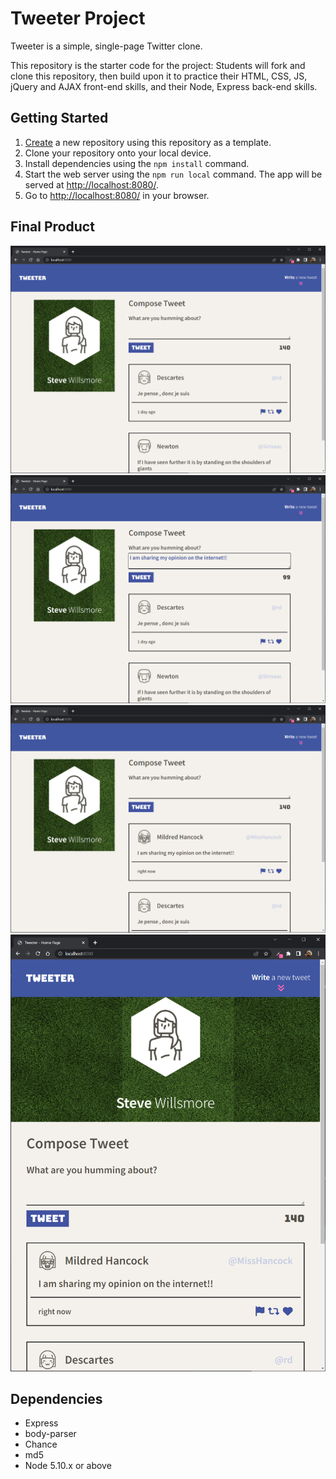 # Tweeter Project

Tweeter is a simple, single-page Twitter clone.

This repository is the starter code for the project: Students will fork and clone this repository, then build upon it to practice their HTML, CSS, JS, jQuery and AJAX front-end skills, and their Node, Express back-end skills.

## Getting Started

1. [Create](https://docs.github.com/en/repositories/creating-and-managing-repositories/creating-a-repository-from-a-template) a new repository using this repository as a template.
2. Clone your repository onto your local device.
3. Install dependencies using the `npm install` command.
3. Start the web server using the `npm run local` command. The app will be served at <http://localhost:8080/>.
4. Go to <http://localhost:8080/> in your browser.

## Final Product

!["Screenshot of Home page"](https://github.com/willsmores/tweeter/blob/master/docs/tweeter-homepage.PNG?raw=true)
!["Screenshot of writing a tweet"](https://github.com/willsmores/tweeter/blob/master/docs/tweeter-tweet.PNG?raw=true)
!["Screenshot of newly posted tweet"](https://github.com/willsmores/tweeter/blob/master/docs/tweeter-loaded-new-tweet.PNG?raw=true)
!["Screenshot of mobile responsiveness"](https://github.com/willsmores/tweeter/blob/master/docs/tweeter-mobile.PNG?raw=true)

## Dependencies

- Express
- body-parser
- Chance
- md5
- Node 5.10.x or above